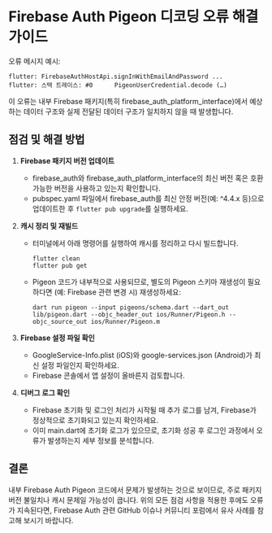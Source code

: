 # Firebase Auth Pigeon 디코딩 오류 해결 가이드

오류 메시지 예시:
```
flutter: FirebaseAuthHostApi.signInWithEmailAndPassword ...
flutter: 스택 트레이스: #0      PigeonUserCredential.decode (…)
```
이 오류는 내부 Firebase 패키지(특히 firebase_auth_platform_interface)에서 예상하는 데이터 구조와 실제 전달된 데이터 구조가 일치하지 않을 때 발생합니다.

## 점검 및 해결 방법

1. **Firebase 패키지 버전 업데이트**
   - firebase_auth와 firebase_auth_platform_interface의 최신 버전 혹은 호환 가능한 버전을 사용하고 있는지 확인합니다.
   - pubspec.yaml 파일에서 firebase_auth를 최신 안정 버전(예: ^4.4.x 등)으로 업데이트한 후 `flutter pub upgrade`를 실행하세요.

2. **캐시 정리 및 재빌드**
   - 터미널에서 아래 명령어를 실행하여 캐시를 정리하고 다시 빌드합니다.
     ```
     flutter clean
     flutter pub get
     ```
   - Pigeon 코드가 내부적으로 사용되므로, 별도의 Pigeon 스키마 재생성이 필요하다면 (예: Firebase 관련 변경 시) 재생성하세요:
     ```
     dart run pigeon --input pigeons/schema.dart --dart_out lib/pigeon.dart --objc_header_out ios/Runner/Pigeon.h --objc_source_out ios/Runner/Pigeon.m
     ```

3. **Firebase 설정 파일 확인**
   - GoogleService-Info.plist (iOS)와 google-services.json (Android)가 최신 설정 파일인지 확인하세요.
   - Firebase 콘솔에서 앱 설정이 올바른지 검토합니다.

4. **디버그 로그 확인**
   - Firebase 초기화 및 로그인 처리가 시작될 때 추가 로그를 남겨, Firebase가 정상적으로 초기화되고 있는지 확인하세요.
   - 이미 main.dart에 초기화 로그가 있으므로, 초기화 성공 후 로그인 과정에서 오류가 발생하는지 세부 정보를 분석합니다.

## 결론

내부 Firebase Auth Pigeon 코드에서 문제가 발생하는 것으로 보이므로, 주로 패키지 버전 불일치나 캐시 문제일 가능성이 큽니다. 위의 모든 점검 사항을 적용한 후에도 오류가 지속된다면, Firebase Auth 관련 GitHub 이슈나 커뮤니티 포럼에서 유사 사례를 참고해 보시기 바랍니다.
